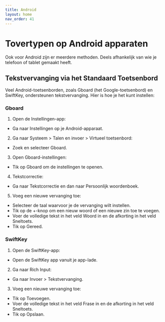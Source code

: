 ```yaml
---
title: Android
layout: home
nav_order: 41
---
```

# Tovertypen op Android apparaten
Ook voor Android zijn er meerdere methoden. Deels afhankelijk van wie je telefoon of tablet gemaakt heeft.

## Tekstvervanging via het Standaard Toetsenbord
Veel Android-toetsenborden, zoals Gboard (het Google-toetsenbord) en SwiftKey, ondersteunen tekstvervanging. Hier is hoe je het kunt instellen:
### Gboard
1. Open de Instellingen-app:
  - Ga naar Instellingen op je Android-apparaat.
2. Ga naar Systeem > Talen en invoer > Virtueel toetsenbord:
  - Zoek en selecteer Gboard.
3. Open Gboard-instellingen:
  - Tik op Gboard om de instellingen te openen.
4. Tekstcorrectie:
  - Ga naar Tekstcorrectie en dan naar Persoonlijk woordenboek.
5. Voeg een nieuwe vervanging toe:
  - Selecteer de taal waarvoor je de vervanging wilt instellen.
  - Tik op de +-knop om een nieuw woord of een nieuwe zin toe te voegen.
  - Voer de volledige tekst in het veld Woord in en de afkorting in het veld Sneltoets.
  - Tik op Gereed.

### SwiftKey
1. Open de SwiftKey-app:
  - Open de SwiftKey app vanuit je app-lade.
2. Ga naar Rich Input:
  - Ga naar Invoer > Tekstvervanging.
3. Voeg een nieuwe vervanging toe:
  - Tik op Toevoegen.
  - Voer de volledige tekst in het veld Frase in en de afkorting in het veld Sneltoets.
  - Tik op Opslaan.

